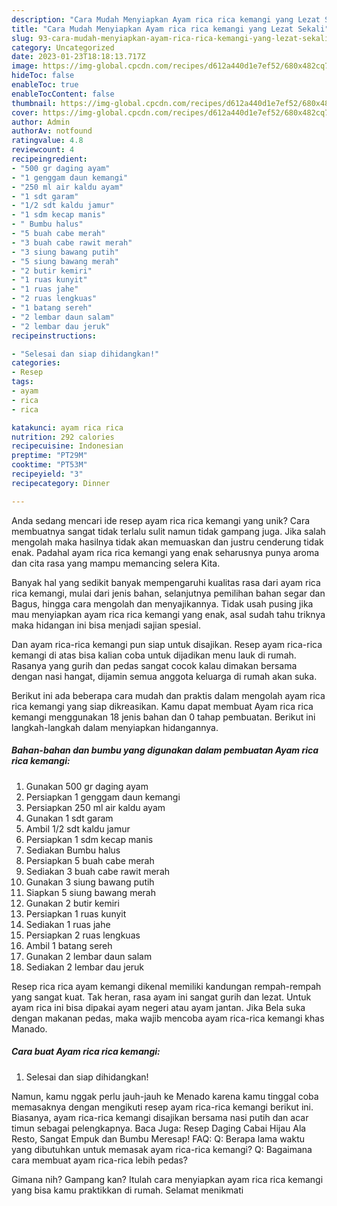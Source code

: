 ```yaml
---
description: "Cara Mudah Menyiapkan Ayam rica rica kemangi yang Lezat Sekali"
title: "Cara Mudah Menyiapkan Ayam rica rica kemangi yang Lezat Sekali"
slug: 93-cara-mudah-menyiapkan-ayam-rica-rica-kemangi-yang-lezat-sekali
category: Uncategorized
date: 2023-01-23T18:18:13.717Z
image: https://img-global.cpcdn.com/recipes/d612a440d1e7ef52/680x482cq70/ayam-rica-rica-kemangi-foto-resep-utama.jpg
hideToc: false
enableToc: true
enableTocContent: false
thumbnail: https://img-global.cpcdn.com/recipes/d612a440d1e7ef52/680x482cq70/ayam-rica-rica-kemangi-foto-resep-utama.jpg
cover: https://img-global.cpcdn.com/recipes/d612a440d1e7ef52/680x482cq70/ayam-rica-rica-kemangi-foto-resep-utama.jpg
author: Admin
authorAv: notfound
ratingvalue: 4.8
reviewcount: 4
recipeingredient:
- "500 gr daging ayam"
- "1 genggam daun kemangi"
- "250 ml air kaldu ayam"
- "1 sdt garam"
- "1/2 sdt kaldu jamur"
- "1 sdm kecap manis"
- " Bumbu halus"
- "5 buah cabe merah"
- "3 buah cabe rawit merah"
- "3 siung bawang putih"
- "5 siung bawang merah"
- "2 butir kemiri"
- "1 ruas kunyit"
- "1 ruas jahe"
- "2 ruas lengkuas"
- "1 batang sereh"
- "2 lembar daun salam"
- "2 lembar dau jeruk"
recipeinstructions:

- "Selesai dan siap dihidangkan!"
categories:
- Resep
tags:
- ayam
- rica
- rica

katakunci: ayam rica rica 
nutrition: 292 calories
recipecuisine: Indonesian
preptime: "PT29M"
cooktime: "PT53M"
recipeyield: "3"
recipecategory: Dinner

---
```





Anda sedang mencari ide resep ayam rica rica kemangi yang unik? Cara membuatnya sangat tidak terlalu sulit namun tidak gampang juga. Jika salah mengolah maka hasilnya tidak akan memuaskan dan justru cenderung tidak enak. Padahal ayam rica rica kemangi yang enak seharusnya punya aroma dan cita rasa yang mampu memancing selera Kita.





Banyak hal yang sedikit banyak mempengaruhi kualitas rasa dari ayam rica rica kemangi, mulai dari jenis bahan, selanjutnya pemilihan bahan segar dan Bagus, hingga cara mengolah dan menyajikannya. Tidak usah pusing jika mau menyiapkan ayam rica rica kemangi yang enak,      asal sudah tahu triknya maka hidangan ini bisa menjadi sajian spesial.














Dan ayam rica-rica kemangi pun siap untuk disajikan. Resep ayam rica-rica kemangi di atas bisa kalian coba untuk dijadikan menu lauk di rumah. Rasanya yang gurih dan pedas sangat cocok kalau dimakan bersama dengan nasi hangat, dijamin semua anggota keluarga di rumah akan suka.






Berikut ini ada beberapa cara mudah dan praktis dalam mengolah ayam rica rica kemangi yang siap dikreasikan. Kamu dapat membuat Ayam rica rica kemangi menggunakan 18 jenis bahan dan 0 tahap pembuatan. Berikut ini langkah-langkah dalam menyiapkan hidangannya.

<!--inarticleads1-->

##### Bahan-bahan dan bumbu yang digunakan dalam pembuatan Ayam rica rica kemangi:

1. Gunakan 500 gr daging ayam
1. Persiapkan 1 genggam daun kemangi
1. Persiapkan 250 ml air kaldu ayam
1. Gunakan 1 sdt garam
1. Ambil 1/2 sdt kaldu jamur
1. Persiapkan 1 sdm kecap manis
1. Sediakan  Bumbu halus
1. Persiapkan 5 buah cabe merah
1. Sediakan 3 buah cabe rawit merah
1. Gunakan 3 siung bawang putih
1. Siapkan 5 siung bawang merah
1. Gunakan 2 butir kemiri
1. Persiapkan 1 ruas kunyit
1. Sediakan 1 ruas jahe
1. Persiapkan 2 ruas lengkuas
1. Ambil 1 batang sereh
1. Gunakan 2 lembar daun salam
1. Sediakan 2 lembar dau jeruk


Resep rica rica ayam kemangi dikenal memiliki kandungan rempah-rempah yang sangat kuat. Tak heran, rasa ayam ini sangat gurih dan lezat. Untuk ayam rica ini bisa dipakai ayam negeri atau ayam jantan. Jika Bela suka dengan makanan pedas, maka wajib mencoba ayam rica-rica kemangi khas Manado. 

<!--inarticleads2-->

##### Cara buat Ayam rica rica kemangi:


1. Selesai dan siap dihidangkan!

Namun, kamu nggak perlu jauh-jauh ke Menado karena kamu tinggal coba memasaknya dengan mengikuti resep ayam rica-rica kemangi berikut ini. Biasanya, ayam rica-rica kemangi disajikan bersama nasi putih dan acar timun sebagai pelengkapnya. Baca Juga: Resep Daging Cabai Hijau Ala Resto, Sangat Empuk dan Bumbu Meresap! FAQ: Q: Berapa lama waktu yang dibutuhkan untuk memasak ayam rica-rica kemangi? Q: Bagaimana cara membuat ayam rica-rica lebih pedas? 

Gimana nih? Gampang kan? Itulah cara menyiapkan ayam rica rica kemangi yang bisa kamu praktikkan di rumah. Selamat menikmati
